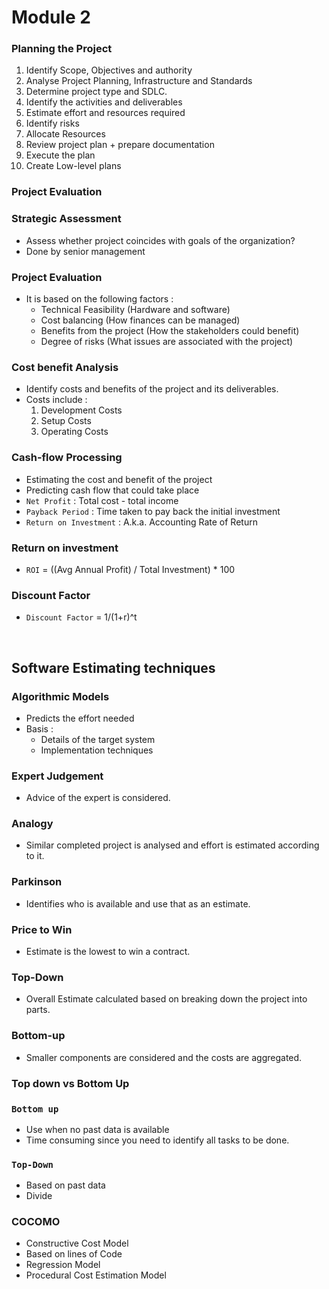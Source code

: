 # Module 2

### Planning the Project

1.  Identify Scope, Objectives and authority
2.  Analyse Project Planning, Infrastructure and Standards
3.  Determine project type and SDLC.
4.  Identify the activities and deliverables
5.  Estimate effort and resources required
6.  Identify risks
7.  Allocate Resources
8.  Review project plan + prepare documentation
9.  Execute the plan
10. Create Low-level plans

### Project Evaluation

### Strategic Assessment

- Assess whether project coincides with goals of the organization?
- Done by senior management

### Project Evaluation

- It is based on the following factors :
  - Technical Feasibility (Hardware and software)
  - Cost balancing (How finances can be managed)
  - Benefits from the project (How the stakeholders could benefit)
  - Degree of risks (What issues are associated with the project)

### Cost benefit Analysis

- Identify costs and benefits of the project and its deliverables.
- Costs include :
  1. Development Costs
  2. Setup Costs
  3. Operating Costs

### Cash-flow Processing

- Estimating the cost and benefit of the project
- Predicting cash flow that could take place
- `Net Profit` : Total cost - total income
- `Payback Period` : Time taken to pay back the initial investment
- `Return on Investment` : A.k.a. Accounting Rate of Return

### Return on investment

- `ROI` = ((Avg Annual Profit) / Total Investment) \* 100

### Discount Factor

- `Discount Factor` = 1/(1+r)^t

<br>

## Software Estimating techniques

### Algorithmic Models

- Predicts the effort needed
- Basis :
  - Details of the target system
  - Implementation techniques

### Expert Judgement

- Advice of the expert is considered.

### Analogy

- Similar completed project is analysed and effort is estimated according to it.

### Parkinson

- Identifies who is available and use that as an estimate.

### Price to Win

- Estimate is the lowest to win a contract.

### Top-Down

- Overall Estimate calculated based on breaking down the project into parts.

### Bottom-up

- Smaller components are considered and the costs are aggregated.

### Top down vs Bottom Up

### `Bottom up`

- Use when no past data is available
- Time consuming since you need to identify all tasks to be done.

### `Top-Down`

- Based on past data
- Divide

### COCOMO

- Constructive Cost Model
- Based on lines of Code
- Regression Model
- Procedural Cost Estimation Model
